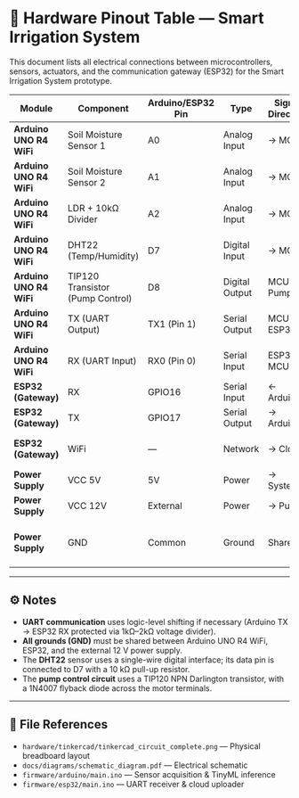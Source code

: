 # 🔌 Hardware Pinout Table — Smart Irrigation System

This document lists all electrical connections between microcontrollers, sensors, actuators, and the communication gateway (ESP32) for the Smart Irrigation System prototype.

| Module | Component | Arduino/ESP32 Pin | Type | Signal Direction | Description |
|----------|------------|-------------------|-------|------------------|--------------|
| **Arduino UNO R4 WiFi** | Soil Moisture Sensor 1 | A0 | Analog Input | → MCU | Reads first soil moisture level |
| **Arduino UNO R4 WiFi** | Soil Moisture Sensor 2 | A1 | Analog Input | → MCU | Reads second soil moisture level |
| **Arduino UNO R4 WiFi** | LDR + 10kΩ Divider | A2 | Analog Input | → MCU | Measures ambient light intensity |
| **Arduino UNO R4 WiFi** | DHT22 (Temp/Humidity) | D7 | Digital Input | → MCU | Reads temperature and humidity |
| **Arduino UNO R4 WiFi** | TIP120 Transistor (Pump Control) | D8 | Digital Output | MCU → Pump | Activates/deactivates the water pump |
| **Arduino UNO R4 WiFi** | TX (UART Output) | TX1 (Pin 1) | Serial Output | MCU → ESP32 | Sends telemetry and inference data to ESP32 |
| **Arduino UNO R4 WiFi** | RX (UART Input) | RX0 (Pin 0) | Serial Input | ESP32 → MCU | Receives commands (optional) |
| **ESP32 (Gateway)** | RX | GPIO16 | Serial Input | ← Arduino | Receives UART data |
| **ESP32 (Gateway)** | TX | GPIO17 | Serial Output | → Arduino | Sends data back (optional) |
| **ESP32 (Gateway)** | WiFi | — | Network | → Cloud | Uploads data to ThingSpeak IoT Cloud |
| **Power Supply** | VCC 5V | 5V | Power | → System | Supplies sensors and Arduino |
| **Power Supply** | VCC 12V | External | Power | → Pump | Supplies the motor/pump circuit |
| **Power Supply** | GND | Common | Ground | Shared | Common reference between Arduino, ESP32, and motor circuit |

---

## ⚙️ Notes

- **UART communication** uses logic-level shifting if necessary (Arduino TX → ESP32 RX protected via 1kΩ–2kΩ voltage divider).  
- **All grounds (GND)** must be shared between Arduino UNO R4 WiFi, ESP32, and the external 12 V power supply.  
- The **DHT22** sensor uses a single-wire digital interface; its data pin is connected to D7 with a 10 kΩ pull-up resistor.  
- The **pump control circuit** uses a TIP120 NPN Darlington transistor, with a 1N4007 flyback diode across the motor terminals.  

---

## 📁 File References

- `hardware/tinkercad/tinkercad_circuit_complete.png` — Physical breadboard layout  
- `docs/diagrams/schematic_diagram.pdf` — Electrical schematic  
- `firmware/arduino/main.ino` — Sensor acquisition & TinyML inference  
- `firmware/esp32/main.ino` — UART receiver & cloud uploader
